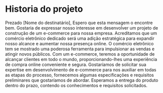 # Historia do projeto

Prezado [Nome do destinatário],
Espero que esta mensagem o encontre bem. Gostaria de expressar nosso interesse em desenvolver um projeto de construção de um e-commerce para nossa empresa. Acreditamos que um comércio eletrônico dedicado será uma adição estratégica para expandir nosso alcance e aumentar nossa presença online.
O comércio eletrônico tem se mostrado uma poderosa ferramenta para impulsionar as vendas e atingir novos públicos. Com um e-commerce, teremos a oportunidade de alcançar clientes em todo o mundo, proporcionando-lhes uma experiência de compra online conveniente e segura.
Gostaríamos de solicitar sua expertise em desenvolvimento de e-commerce para nos auxiliar em todas as etapas do processo, fornecemos algumas especificações e requisitos preliminares que gostaríamos de abordar.
Esperamos a entrega do produto dentro do prazo, contendo os conhecimentos e requisitos solicitados.
